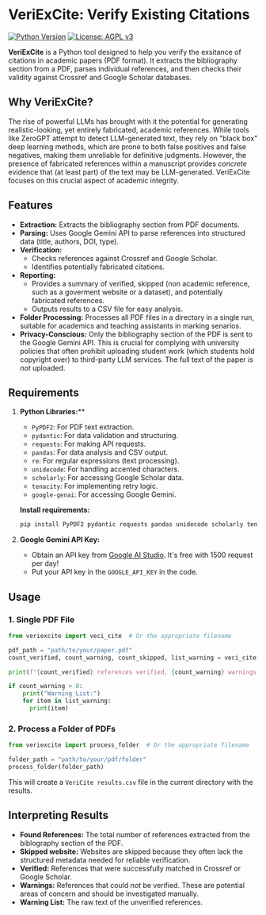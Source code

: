 # VeriExCite: Verify Existing Citations

[![Python Version](https://img.shields.io/badge/python-3.7+-blue.svg)](https://www.python.org/downloads/) [![License: AGPL v3](https://img.shields.io/badge/License-AGPL_v3-blue.svg)](https://www.gnu.org/licenses/agpl-3.0)

**VeriExCite** is a Python tool designed to help you verify the exsitance of citations in academic papers (PDF format). It extracts the bibliography section from a PDF, parses individual references, and then checks their validity against Crossref and Google Scholar databases.

## Why VeriExCite?

The rise of powerful LLMs has brought with it the potential for generating realistic-looking, yet entirely fabricated, academic references. While tools like ZeroGPT attempt to detect LLM-generated text, they rely on "black box" deep learning methods, which are prone to both false positives and false negatives, making them unreliable for definitive judgments. However, the presence of fabricated references within a manuscript provides *concrete* evidence that (at least part) of the text may be LLM-generated. VeriExCite focuses on this crucial aspect of academic integrity.

## Features

*   **Extraction:** Extracts the bibliography section from PDF documents.
*   **Parsing:** Uses Google Gemini API to parse references into structured data (title, authors, DOI, type). 
*   **Verification:**
    *   Checks references against Crossref and Google Scholar.
    *   Identifies potentially fabricated citations.
*   **Reporting:**
    *   Provides a summary of verified, skipped (non academic reference, such as a goverment website or a dataset), and potentially fabricated references.
    *   Outputs results to a CSV file for easy analysis.
*  **Folder Processing:** Processes all PDF files in a directory in a single run, suitable for academics and teaching assistants in marking senarios.
*  **Privacy-Conscious:**  Only the bibliography section of the PDF is sent to the Google Gemini API. This is crucial for complying with university policies that often prohibit uploading student work (which students hold copyright over) to third-party LLM services. The full text of the paper *is not* uploaded.

## Requirements

1. **Python Libraries:****

   *   `PyPDF2`: For PDF text extraction.
   *   `pydantic`: For data validation and structuring.
   *   `requests`: For making API requests.
   *   `pandas`: For data analysis and CSV output.
   *   `re`:  For regular expressions (text processing).
   *   `unidecode`: For handling accented characters.
   *   `scholarly`: For accessing Google Scholar data.
   *   `tenacity`: For implementing retry logic.
   *   `google-genai`: For accessing Google Gemini. 

   **Install requirements:**

   ```bash
   pip install PyPDF2 pydantic requests pandas unidecode scholarly tenacity google-genai
   ```

3.  **Google Gemini API Key:**
    
    *   Obtain an API key from [Google AI Studio](https://ai.google.dev/aistudio).  It's free with 1500 request per day!
    *   Put your API key in the `GOOGLE_API_KEY` in the code. 

## Usage

### 1. Single PDF File

```python
from veriexcite import veci_cite  # Or the appropriate filename

pdf_path = "path/to/your/paper.pdf"
count_verified, count_warning, count_skipped, list_warning = veci_cite(pdf_path)

print(f"{count_verified} references verified, {count_warning} warnings, {count_skipped} skipped.")

if count_warning > 0:
    print("Warning List:")
    for item in list_warning:
      print(item)
```

### 2. Process a Folder of PDFs

```python
from veriexcite import process_folder  # Or the appropriate filename

folder_path = "path/to/your/pdf/folder"
process_folder(folder_path)
```
This will create a `VeriCite results.csv` file in the current directory with the results.

## Interpreting Results

*   **Found References:** The total number of references extracted from the biblography section of the PDF.
*   **Skipped website:** Websites are skipped because they often lack the structured metadata needed for reliable verification.
*   **Verified:** References that were successfully matched in Crossref or Google Scholar.
*   **Warnings:** References that could *not* be verified.  These are potential areas of concern and should be investigated manually.
*   **Warning List:** The raw text of the unverified references.


